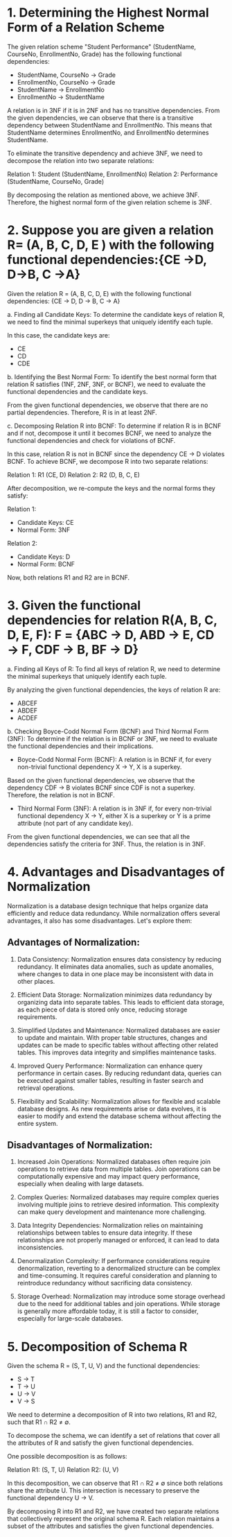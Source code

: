 # 1. Determining the Highest Normal Form of a Relation Scheme

The given relation scheme "Student Performance" (StudentName, CourseNo, EnrollmentNo, Grade) has the following functional dependencies:

- StudentName, CourseNo → Grade
- EnrollmentNo, CourseNo → Grade
- StudentName → EnrollmentNo
- EnrollmentNo → StudentName

A relation is in 3NF if it is in 2NF and has no transitive dependencies. From the given dependencies, we can observe that there is a transitive dependency between StudentName and EnrollmentNo. This means that StudentName determines EnrollmentNo, and EnrollmentNo determines StudentName.

To eliminate the transitive dependency and achieve 3NF, we need to decompose the relation into two separate relations:

Relation 1: Student (StudentName, EnrollmentNo)
Relation 2: Performance (StudentName, CourseNo, Grade)

By decomposing the relation as mentioned above, we achieve 3NF. Therefore, the highest normal form of the given relation scheme is 3NF.

# 2. Suppose you are given a relation R= (A, B, C, D, E ) with the following functional dependencies:{CE →D, D→B, C →A}

Given the relation R = (A, B, C, D, E) with the following functional dependencies: {CE → D, D → B, C → A}

a. Finding all Candidate Keys:
To determine the candidate keys of relation R, we need to find the minimal superkeys that uniquely identify each tuple. 

In this case, the candidate keys are:
- CE
- CD
- CDE

b. Identifying the Best Normal Form:
To identify the best normal form that relation R satisfies (1NF, 2NF, 3NF, or BCNF), we need to evaluate the functional dependencies and the candidate keys.

From the given functional dependencies, we observe that there are no partial dependencies. Therefore, R is in at least 2NF.

c. Decomposing Relation R into BCNF:
To determine if relation R is in BCNF and if not, decompose it until it becomes BCNF, we need to analyze the functional dependencies and check for violations of BCNF.

In this case, relation R is not in BCNF since the dependency CE → D violates BCNF. To achieve BCNF, we decompose R into two separate relations:

Relation 1: R1 (CE, D)
Relation 2: R2 (D, B, C, E)

After decomposition, we re-compute the keys and the normal forms they satisfy:

Relation 1:
- Candidate Keys: CE
- Normal Form: 3NF

Relation 2:
- Candidate Keys: D
- Normal Form: BCNF

Now, both relations R1 and R2 are in BCNF.

# 3. Given the functional dependencies for relation R(A, B, C, D, E, F):  F = {ABC → D, ABD → E, CD → F, CDF → B, BF → D}

a. Finding all Keys of R:
To find all keys of relation R, we need to determine the minimal superkeys that uniquely identify each tuple.

By analyzing the given functional dependencies, the keys of relation R are:
- ABCEF
- ABDEF
- ACDEF

b. Checking Boyce-Codd Normal Form (BCNF) and Third Normal Form (3NF):
To determine if the relation is in BCNF or 3NF, we need to evaluate the functional dependencies and their implications.

- Boyce-Codd Normal Form (BCNF): A relation is in BCNF if, for every non-trivial functional dependency X → Y, X is a superkey. 

Based on the given functional dependencies, we observe that the dependency CDF → B violates BCNF since CDF is not a superkey. Therefore, the relation is not in BCNF.

- Third Normal Form (3NF): A relation is in 3NF if, for every non-trivial functional dependency X → Y, either X is a superkey or Y is a prime attribute (not part of any candidate key).

From the given functional dependencies, we can see that all the dependencies satisfy the criteria for 3NF. Thus, the relation is in 3NF.

# 4. Advantages and Disadvantages of Normalization

Normalization is a database design technique that helps organize data efficiently and reduce data redundancy. While normalization offers several advantages, it also has some disadvantages. Let's explore them:

## Advantages of Normalization:

1. Data Consistency: Normalization ensures data consistency by reducing redundancy. It eliminates data anomalies, such as update anomalies, where changes to data in one place may be inconsistent with data in other places.

2. Efficient Data Storage: Normalization minimizes data redundancy by organizing data into separate tables. This leads to efficient data storage, as each piece of data is stored only once, reducing storage requirements.

3. Simplified Updates and Maintenance: Normalized databases are easier to update and maintain. With proper table structures, changes and updates can be made to specific tables without affecting other related tables. This improves data integrity and simplifies maintenance tasks.

4. Improved Query Performance: Normalization can enhance query performance in certain cases. By reducing redundant data, queries can be executed against smaller tables, resulting in faster search and retrieval operations.

5. Flexibility and Scalability: Normalization allows for flexible and scalable database designs. As new requirements arise or data evolves, it is easier to modify and extend the database schema without affecting the entire system.

## Disadvantages of Normalization:

1. Increased Join Operations: Normalized databases often require join operations to retrieve data from multiple tables. Join operations can be computationally expensive and may impact query performance, especially when dealing with large datasets.

2. Complex Queries: Normalized databases may require complex queries involving multiple joins to retrieve desired information. This complexity can make query development and maintenance more challenging.

3. Data Integrity Dependencies: Normalization relies on maintaining relationships between tables to ensure data integrity. If these relationships are not properly managed or enforced, it can lead to data inconsistencies.

4. Denormalization Complexity: If performance considerations require denormalization, reverting to a denormalized structure can be complex and time-consuming. It requires careful consideration and planning to reintroduce redundancy without sacrificing data consistency.

5. Storage Overhead: Normalization may introduce some storage overhead due to the need for additional tables and join operations. While storage is generally more affordable today, it is still a factor to consider, especially for large-scale databases.

# 5. Decomposition of Schema R

Given the schema R = (S, T, U, V) and the functional dependencies:
- S → T
- T → U
- U → V
- V → S

We need to determine a decomposition of R into two relations, R1 and R2, such that R1 ∩ R2 ≠ ∅.

To decompose the schema, we can identify a set of relations that cover all the attributes of R and satisfy the given functional dependencies.

One possible decomposition is as follows:

Relation R1: (S, T, U)
Relation R2: (U, V)

In this decomposition, we can observe that R1 ∩ R2 ≠ ∅ since both relations share the attribute U. This intersection is necessary to preserve the functional dependency U → V.

By decomposing R into R1 and R2, we have created two separate relations that collectively represent the original schema R. Each relation maintains a subset of the attributes and satisfies the given functional dependencies.











